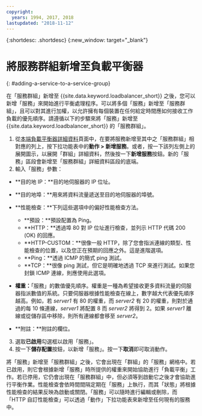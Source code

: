 ```yaml
---
copyright:
  years: 1994, 2017, 2018
lastupdated: "2018-11-12"
---
```


{:shortdesc: .shortdesc}
{:new_window: target="_blank"}

# 將服務群組新增至負載平衡器
{: #adding-a-service-to-a-service-group}

在「服務群組」新增至 {{site.data.keyword.loadbalancer_short}} 之後，您可以新增「服務」來開始進行平衡處理程序。可以將多個「服務」新增至「服務群組」，且可以對其進行加權，以允許擁有每個裝置在任何給定時間應如何接收工作負載的優先順序。請遵循以下的步驟來將「服務」新增至 {{site.data.keyword.loadbalancer_short}} 的「服務群組」。

1. 從[本端負載平衡器詳細資料](/docs/infrastructure/local-load-balancer?topic=local-load-balancer-viewing-local-load-balancer-details)頁面中，在要將服務新增至其中之「服務群組」相對應的列上，按下拉功能表中的**動作 > 新增服務**。或者，按一下該列左側上的展開圖示，以展開「群組」詳細資料，然後按一下**新增服務**按鈕。新的「服務」區段會新增至「服務群組」詳細資料區段的底端。
2. 輸入「服務」參數：
  - **目的地 IP：**目的地伺服器的 IP 位址。
  - **目的地埠：**用來將資料流量遞送至目的地伺服器的埠號。
  - **性能檢查：**下列這些選項中的偏好性能檢查方法。

     - **預設：**預設配置為 Ping。
     - **HTTP：**透過埠 80 對 IP 位址進行檢查，並列示 HTTP 代碼 200 (OK) 的回應。
     - **HTTP-CUSTOM：**很像一般 HTTP，除了您會指派連線的類型、性能檢查的位置，以及您正在預期的回應之外。這是進階選項。
     - **Ping：**透過 ICMP 的簡式 ping 測試。
     - **TCP：**很像 ping 測試，但它是明確地透過 TCP 來進行測試。如果您封鎖 ICMP 連線，則應使用此選項。
  - **權重：**「服務」的數值優先順序。權重是一種為希望接收更多資料流量的伺服器指派數值的系統。只要伺服器根據性能檢查在線上，數字越大代表優先順序越高。例如，若 _server1_ 有 80 的權重，而 _server2_ 有 20 的權重，則對於通過的每 10 條連線，_server1_ 將配置 8 而 _server2_ 將得到 2。如果  _server1_ 離線或從儲存區中移除，則所有連線都會移至 _server2_。
  - **附註：**附註的欄位。
3. 選取**已啟用**勾選框以啟用「服務」。
4. 按一下**儲存配置**按鈕，以新增「服務」。按一下**取消**即可取消動作。

將「服務」新增至「服務群組」之後，它會出現在「群組」的「服務」網格中。若已啟用，則它會根據新增「服務」時所提供的權重來開始協助進行「負載平衡」工作。若已停用，它仍會出現在「服務群組」中，但必須等到啟動它之後才會協助進行平衡作業。性能檢查會依時間間隔定期在「服務」上執行，而其「狀態」將根據性能檢查的結果反映為啟動或關閉。「服務」可以隨時進行編輯或刪除，而「HTTP 自訂性能檢查」可以透過「動作」下拉功能表來新增至任何現有的服務中。
